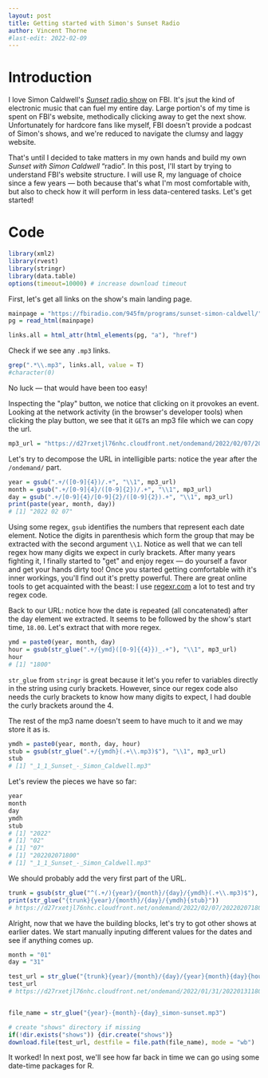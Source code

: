```yaml
---
layout: post
title: Getting started with Simon's Sunset Radio
author: Vincent Thorne
#last-edit: 2022-02-09
---
```


# Introduction

I love Simon Caldwell's [*Sunset* radio show](https://fbiradio.com/945fm/programs/sunset-simon-caldwell/) on FBI. It's jsut the kind of electronic music that can fuel my entire day. Large portion's of my time is spent on FBI's website, methodically clicking away to get the next show. Unfortunately for hardcore fans like myself, FBI doesn't provide a podcast of Simon's shows, and we're reduced to navigate the clumsy and laggy website.

That's until I decided to take matters in my own hands and build my own *Sunset with Simon Caldwell* “radio”. In this post, I'll start by trying to understand FBI's website structure. I will use R, my language of choice since a few years — both because that's what I'm most comfortable with, but also to check how it will perform in less data-centered tasks. Let's get started!

# Code

```R
library(xml2)
library(rvest)
library(stringr)
library(data.table)
options(timeout=10000) # increase download timeout
```


First, let's get all links on the show's main landing page.

```R
mainpage = "https://fbiradio.com/945fm/programs/sunset-simon-caldwell/"
pg = read_html(mainpage)

links.all = html_attr(html_elements(pg, "a"), "href")
```

Check if we see any `.mp3` links.

```R
grep(".*\\.mp3", links.all, value = T)
#character(0)
```

No luck — that would have been too easy!

Inspecting the "play" button, we notice that clicking on it provokes an event. Looking at the network activity (in the browser's developer tools) when clicking the play button, we see that it `GET`s an mp3 file which we can copy the url.

```R
mp3_url = "https://d27rxetjl76nhc.cloudfront.net/ondemand/2022/02/07/202202071800_1_1_Sunset_-_Simon_Caldwell.mp3"
```

Let's try to decompose the URL in intelligible parts: notice the year after the `/ondemand/` part.

```R
year = gsub(".+/([0-9]{4})/.+", "\\1", mp3_url)
month = gsub(".+/[0-9]{4}/([0-9]{2})/.+", "\\1", mp3_url)
day = gsub(".+/[0-9]{4}/[0-9]{2}/([0-9]{2}).+", "\\1", mp3_url)
print(paste(year, month, day))
# [1] "2022 02 07"
```

Using some regex, `gsub` identifies the numbers that represent each date element. Notice the digits in parenthesis which form the group that may be extracted with the second argument `\\1`. Notice as well that we can tell regex how many digits we expect in curly brackets. After many years fighting it, I finally started to "get" and enjoy regex — do yourself a favor and get your hands dirty too! Once you started getting comfortable with it's inner workings, you'll find out it's pretty powerful. There are great online tools to get acquainted with the beast: I use [regexr.com](regexr.com) a lot to test and try regex code.

Back to our URL: notice how the date is repeated (all concatenated) after the day element we extracted. It seems to be followed by the show's start time, `18.00`. Let's extract that with more regex.

```R
ymd = paste0(year, month, day)
hour = gsub(str_glue(".+/{ymd}([0-9]{{4}})_.+"), "\\1", mp3_url)
hour
# [1] "1800"
```

`str_glue` from `stringr` is great because it let's you refer to variables directly in the string using curly brackets. However, since our regex code also needs the curly brackets to know how many digits to expect, I had double the curly brackets around the 4.

The rest of the mp3 name doesn't seem to have much to it and we may store it as is.

```R
ymdh = paste0(year, month, day, hour)
stub = gsub(str_glue(".+/{ymdh}(.+\\.mp3)$"), "\\1", mp3_url)
stub
# [1] "_1_1_Sunset_-_Simon_Caldwell.mp3"
```


Let's review the pieces we have so far:
```R
year
month
day
ymdh
stub
# [1] "2022"
# [1] "02"
# [1] "07"
# [1] "202202071800"
# [1] "_1_1_Sunset_-_Simon_Caldwell.mp3"
```

We should probably add the very first part of the URL.
```R
trunk = gsub(str_glue("^(.+/){year}/{month}/{day}/{ymdh}(.+\\.mp3)$"), "\\1", mp3_url)
print(str_glue("{trunk}{year}/{month}/{day}/{ymdh}{stub}"))
# https://d27rxetjl76nhc.cloudfront.net/ondemand/2022/02/07/202202071800_1_1_Sunset_-_Simon_Caldwell.mp3

```

Alright, now that we have the building blocks, let's try to got other shows at earlier dates. We start manually inputing different values for the dates and see if anything comes up.

```R
month = "01"
day = "31"

test_url = str_glue("{trunk}{year}/{month}/{day}/{year}{month}{day}{hour}{stub}")
test_url
# https://d27rxetjl76nhc.cloudfront.net/ondemand/2022/01/31/202201311800_1_1_Sunset_-_Simon_Caldwell.mp3


file_name = str_glue("{year}-{month}-{day}_simon-sunset.mp3")

# create "shows" directory if missing 
if(!dir.exists("shows")) {dir.create("shows")}
download.file(test_url, destfile = file.path(file_name), mode = "wb")
```

It worked! In next post, we'll see how far back in time we can go using some date-time packages for R.